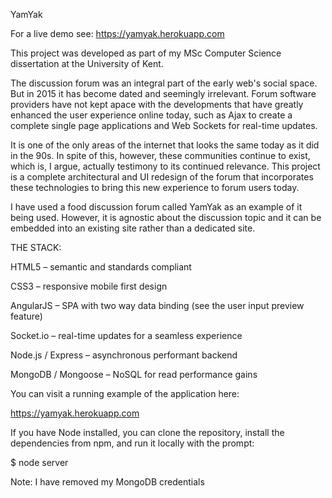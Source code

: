 YamYak


For a live demo see:  https://yamyak.herokuapp.com


This project was developed as part of my MSc Computer Science dissertation at the University of Kent. 

The discussion forum was an integral part of the early web's social space. But in 2015 it has become dated and seemingly irrelevant. Forum software providers have not kept apace with the developments that have greatly enhanced the user experience online today, such as Ajax to create a complete single page applications and Web Sockets for real-time updates.

It is one of the only areas of the internet that looks the same today as it did in the 90s. In spite of this, however, these communities continue to exist, which is, I argue, actually testimony to its continued relevance. This project is a complete architectural and UI redesign of the forum that incorporates these technologies to bring this new experience to forum users today. 

I have used a food discussion forum called YamYak as an example of it being used. However, it is agnostic about the discussion topic and it can be embedded into an existing site rather than a dedicated site.


THE STACK:

HTML5 – semantic and standards compliant 

CSS3 – responsive mobile first design

AngularJS – SPA with two way data binding (see the user input preview feature)

Socket.io – real-time updates for a seamless experience 

Node.js / Express – asynchronous performant backend 
 
MongoDB / Mongoose – NoSQL for read performance gains


You can visit a running example of the application here:

 https://yamyak.herokuapp.com


If you have Node installed, you can clone the repository, install the dependencies from npm, and run it locally with the prompt: 

$ node server

Note: I have removed my MongoDB credentials